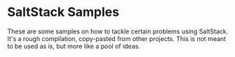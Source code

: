 # SaltStack Samples

These are some samples on how to tackle certain problems using SaltStack. It's a rough compilation, copy-pasted from other projects. This is not meant to be used as is, but more like a pool of ideas.
